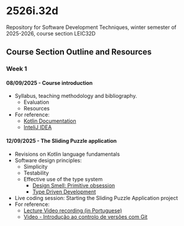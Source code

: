 # 2526i.32d
Repository for Software Development Techniques, winter semester of 2025-2026, course section LEIC32D

## Course Section Outline and Resources

### Week 1 
#### 08/09/2025 - Course introduction
* Syllabus, teaching methodology and bibliography.
  * Evaluation
  * Resources
* For reference:
  * [Kotlin Documentation](https://kotlinlang.org/docs/home.html)
  * [InteliJ IDEA](https://www.jetbrains.com/idea/download/)

#### 12/09/2025 - The Sliding Puzzle application
* Revisions on Kotlin language fundamentals
* Software design principles:
  * Simplicity
  * Testability
  * Effective use of the type system
    * [Design Smell: Primitive obsession](https://blog.ploeh.dk/2011/05/25/DesignSmellPrimitiveObsession/)
    * [Type Driven Development](https://blog.ploeh.dk/2015/08/10/type-driven-development/)
* Live coding session: Starting the Sliding Puzzle Application project
* For reference:
  * [Lecture Video recording (in Portuguese)](https://www.youtube.com/watch?v=example)
  * [Video - Introdução ao controlo de versões com Git](https://www.youtube.com/watch?v=OiyyszczoGM&list=PL8XxoCaL3dBhHI1E3XKp_QeWQnxKd6U8x&index=2)